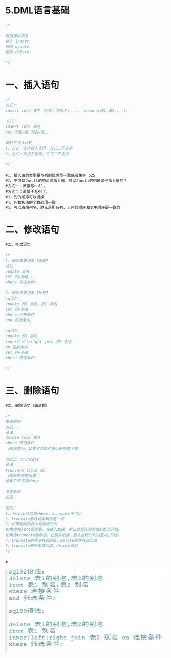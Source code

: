 # 5.DML语言基础

```sql
/*

数据操纵语言
插入 insert
修改 update
删除 delete

*/
```

# 一、插入语句

```sql
/*
方式一
insert into 表名（列名：字段名，...） values(值1,值2,...);

方式二
insert into 表名
set 列名=值,列名=值,...

两种方式大比较
1、方式一支持插入多行，方式二不支持
2、方式一支持子查询，方式二不支持

*/

#1、插入值的类型要与列的饿类型一致或者兼容 p25
#2、不可以为null的列必须插入值，可以为null的列是如何插入值的？
#方式一：直接写null。
#方式二：直接不写列了。
#3、列的顺序可以调换
#4、列数和值的个数必须一致
#5、可以省略列名，默认是所有列，且列的顺序和表中顺序是一致的

```

# 二、修改语句

```sql
#二、修改语句

/*
1、修改单表记录【重要】
语法：
update 表名
set 列=新值,...
where 筛选条件;

2、修改多表记录【补充】
sql92：
update 表1 别名，表2 别名
set 列=新值
where 连接条件
and 筛选条件;

sql99:
update 表1 别名
inner/left/right join 表2 别名
on 连接条件
set 列=新值
where 筛选条件;

*/
```

# 三、删除语句

```sql
#二、删除语句（面试题）

/*
单表删除
方式一：
语法
delete from 表名
where 筛选条件
（删除整行，如果不加条件那么删除整个表）

方式二：truncate
语法
truncate table 表;
（删除的是整张表）
语句中不许加where

多表删除
见图

区别：
1、delete可以加where，truncate不可以
2、truncate删除效率稍微高一点
3、如果删除的表中有自增长列
如果用delete删除后，在插入数据，那么自增长列的值从断点开始。
如果用truncate删除后，在插入数据，那么自增长列的值从1开始。
4、truncate删除没有返回值，delete删除有返回值
5、truncate删除无法回滚，delete可以
*/

#
```

![../figures/2021-04-13_22.15.01.png](../figures/2021-04-13_22.15.01.png)